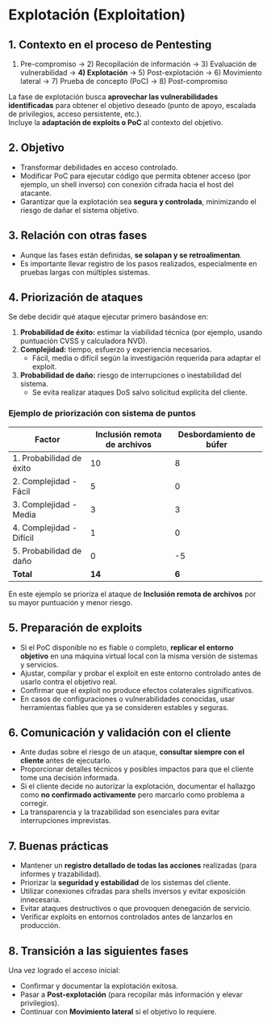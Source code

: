 # Explotación (Exploitation)

## 1. Contexto en el proceso de Pentesting
1) Pre-compromiso → 2) Recopilación de información → 3) Evaluación de vulnerabilidad → **4) Explotación** → 5) Post-explotación → 6) Movimiento lateral → 7) Prueba de concepto (PoC) → 8) Post-compromiso

La fase de explotación busca **aprovechar las vulnerabilidades identificadas** para obtener el objetivo deseado (punto de apoyo, escalada de privilegios, acceso persistente, etc.).  
Incluye la **adaptación de exploits o PoC** al contexto del objetivo.

## 2. Objetivo
- Transformar debilidades en acceso controlado.  
- Modificar PoC para ejecutar código que permita obtener acceso (por ejemplo, un shell inverso) con conexión cifrada hacia el host del atacante.  
- Garantizar que la explotación sea **segura y controlada**, minimizando el riesgo de dañar el sistema objetivo.

## 3. Relación con otras fases
- Aunque las fases están definidas, **se solapan y se retroalimentan**.  
- Es importante llevar registro de los pasos realizados, especialmente en pruebas largas con múltiples sistemas.

## 4. Priorización de ataques
Se debe decidir qué ataque ejecutar primero basándose en:

1. **Probabilidad de éxito:** estimar la viabilidad técnica (por ejemplo, usando puntuación CVSS y calculadora NVD).  
2. **Complejidad:** tiempo, esfuerzo y experiencia necesarios.  
   - Fácil, media o difícil según la investigación requerida para adaptar el exploit.  
3. **Probabilidad de daño:** riesgo de interrupciones o inestabilidad del sistema.  
   - Se evita realizar ataques DoS salvo solicitud explícita del cliente.  

### Ejemplo de priorización con sistema de puntos

| Factor                          | Inclusión remota de archivos | Desbordamiento de búfer |
|----------------------------------|------------------------------|-------------------------|
| 1. Probabilidad de éxito         | 10                           | 8                       |
| 2. Complejidad - Fácil           | 5                            | 0                       |
| 3. Complejidad - Media           | 3                            | 3                       |
| 4. Complejidad - Difícil         | 1                            | 0                       |
| 5. Probabilidad de daño          | 0                            | -5                      |
| **Total**                        | **14**                        | **6**                    |

En este ejemplo se prioriza el ataque de **Inclusión remota de archivos** por su mayor puntuación y menor riesgo.

## 5. Preparación de exploits
- Si el PoC disponible no es fiable o completo, **replicar el entorno objetivo** en una máquina virtual local con la misma versión de sistemas y servicios.  
- Ajustar, compilar y probar el exploit en este entorno controlado antes de usarlo contra el objetivo real.  
- Confirmar que el exploit no produce efectos colaterales significativos.  
- En casos de configuraciones o vulnerabilidades conocidas, usar herramientas fiables que ya se consideren estables y seguras.

## 6. Comunicación y validación con el cliente
- Ante dudas sobre el riesgo de un ataque, **consultar siempre con el cliente** antes de ejecutarlo.  
- Proporcionar detalles técnicos y posibles impactos para que el cliente tome una decisión informada.  
- Si el cliente decide no autorizar la explotación, documentar el hallazgo como **no confirmado activamente** pero marcarlo como problema a corregir.  
- La transparencia y la trazabilidad son esenciales para evitar interrupciones imprevistas.

## 7. Buenas prácticas
- Mantener un **registro detallado de todas las acciones** realizadas (para informes y trazabilidad).  
- Priorizar la **seguridad y estabilidad** de los sistemas del cliente.  
- Utilizar conexiones cifradas para shells inversos y evitar exposición innecesaria.  
- Evitar ataques destructivos o que provoquen denegación de servicio.  
- Verificar exploits en entornos controlados antes de lanzarlos en producción.  

## 8. Transición a las siguientes fases
Una vez logrado el acceso inicial:
- Confirmar y documentar la explotación exitosa.  
- Pasar a **Post-explotación** (para recopilar más información y elevar privilegios).  
- Continuar con **Movimiento lateral** si el objetivo lo requiere.  
